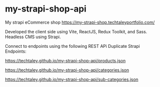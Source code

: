 ﻿# my-strapi-shop-api

My strapi eCommerce shop https://my-strapi-shop.techtaleyportfolio.com/ 

Developed the client side using Vite, ReactJS, Redux Toolkit, and Sass.  Headless CMS using Strapi.  

Connect to endpoints using the following REST APi Duplicate Strapi Endpoints:

https://techtaley.github.io/my-strapi-shop-api/products.json

https://techtaley.github.io/my-strapi-shop-api/categories.json

https://techtaley.github.io/my-strapi-shop-api/sub-categories.json
